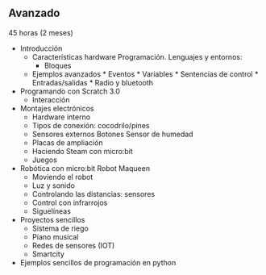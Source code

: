 ## Avanzado

45 horas (2 meses)

* Introducción
    * Características hardware
 Programación. Lenguajes y entornos:
    	* Bloques
    * Ejemplos avanzados 
          * Eventos
          * Variables
          * Sentencias de control
          * Entradas/salidas
          * Radio y bluetooth
* Programando con Scratch 3.0
    * Interacción    
* Montajes electrónicos
    * Hardware interno
    * Tipos de conexión: cocodrilo/pines
    * Sensores externos
        Botones
        Sensor de humedad    
    * Placas de ampliación
    * Haciendo Steam con micro:bit
    * Juegos          
* Robótica con micro:bit  Robot Maqueen
    * Moviendo el robot
    * Luz y sonido
    * Controlando las distancias: sensores
    * Control con infrarrojos
    * Siguelíneas
* Proyectos sencillos
    * Sistema de riego
    * Piano musical
    * Redes de sensores (IOT)
    * Smartcity    
* Ejemplos sencillos de programación en python    
